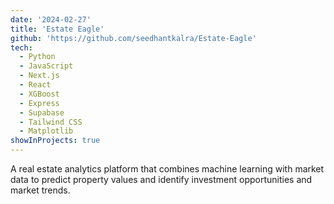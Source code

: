 ```yaml
---
date: '2024-02-27'
title: 'Estate Eagle'
github: 'https://github.com/seedhantkalra/Estate-Eagle'
tech:
  - Python
  - JavaScript
  - Next.js
  - React
  - XGBoost
  - Express
  - Supabase
  - Tailwind CSS
  - Matplotlib
showInProjects: true
---
```


A real estate analytics platform that combines machine learning with market data to predict property values and identify investment opportunities and market trends.
